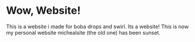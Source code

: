 # Wow, Website!
This is a website i made for boba drops and swirl.
Its a website!
This is now my personal website
michealsite (the old one) has been sunset.
